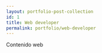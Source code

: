```yaml
---
layout: portfolio-post-collection
id: 1
title: Web developer
permalink: portfolio/web-developer
---
```

Contenido web